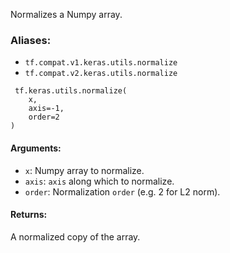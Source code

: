
Normalizes a Numpy array.
### Aliases:
- `tf.compat.v1.keras.utils.normalize`
- `tf.compat.v2.keras.utils.normalize`

```
 tf.keras.utils.normalize(
    x,
    axis=-1,
    order=2
)
```
#### Arguments:
- `x`: Numpy array to normalize.
- `axis`: `axis` along which to normalize.
- `order`: Normalization `order` (e.g. 2 for L2 norm).
#### Returns:

A normalized copy of the array.
